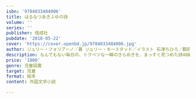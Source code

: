```yaml
---
isbn: '9784033484006'
title: はるなつあきふゆの詩
volume: ''
series: ''
publisher: 偕成社
pubdate: '2018-05-22'
cover: 'https://cover.openbd.jp/9784033484006.jpg'
author: ジュリー・フォリアーノ／著 ジュリー・モースタッド／イラスト 石津ちひろ／翻訳
description: なんでもない毎日の、トクベツな一瞬のきらめきを、まっすぐ見つめた詩48編。磨きぬかれた言葉と、詩情あふれる絵の美しい絵本。
price: '1800'
genre: 児童図書
target: 児童
format: 絵本
content: 外国文学小説

---
```


